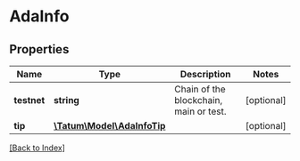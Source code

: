 # AdaInfo

## Properties

Name | Type | Description | Notes
------------ | ------------- | ------------- | -------------
**testnet** | **string** | Chain of the blockchain, main or test. | [optional]
**tip** | [**\Tatum\Model\AdaInfoTip**](AdaInfoTip.md) |  | [optional]

[[Back to Index]](../index.md)
